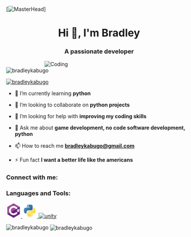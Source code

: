 [![MasterHead]([https://1.bp.blogspot.com/-7A4WynwLsM..](https://cdn.dribbble.com/users/1162077/screenshots/3848914/programmer.gif).)]
<h1 align="center">Hi 👋, I'm Bradley</h1>
<h3 align="center">A passionate developer</h3>
<img align="right" alt="Coding" width="400" src="https://cdn.dribbble.com/users/1162077/screenshots/3848914/programmer.gif">

<p align="left"> <img src="https://komarev.com/ghpvc/?username=bradleykabugo&label=Profile%20views&color=0e75b6&style=flat" alt="bradleykabugo" /> </p>

<p align="left"> <a href="https://github.com/ryo-ma/github-profile-trophy"><img src="https://github-profile-trophy.vercel.app/?username=bradleykabugo" alt="bradleykabugo" /></a> </p>

- 🌱 I’m currently learning **python**

- 👯 I’m looking to collaborate on **python projects**

- 🤝 I’m looking for help with **improving my coding skills**

- 💬 Ask me about **game development, no code software development, python**

- 📫 How to reach me **bradleykabugo@gmail.com**

- ⚡ Fun fact **I want a better life like the americans**

<h3 align="left">Connect with me:</h3>
<p align="left">
</p>

<h3 align="left">Languages and Tools:</h3>
<p align="left"> <a href="https://www.w3schools.com/cs/" target="_blank" rel="noreferrer"> <img src="https://raw.githubusercontent.com/devicons/devicon/master/icons/csharp/csharp-original.svg" alt="csharp" width="40" height="40"/> </a> <a href="https://www.python.org" target="_blank" rel="noreferrer"> <img src="https://raw.githubusercontent.com/devicons/devicon/master/icons/python/python-original.svg" alt="python" width="40" height="40"/> </a> <a href="https://unity.com/" target="_blank" rel="noreferrer"> <img src="https://www.vectorlogo.zone/logos/unity3d/unity3d-icon.svg" alt="unity" width="40" height="40"/> </a> </p>

<p><img align="left" src="https://github-readme-stats.vercel.app/api/top-langs?username=bradleykabugo&show_icons=true&locale=en&layout=compact" alt="bradleykabugo" /></p>

<p>&nbsp;<img align="center" src="https://github-readme-stats.vercel.app/api?username=bradleykabugo&show_icons=true&locale=en" alt="bradleykabugo" /></p>
